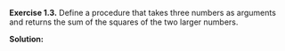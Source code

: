 **Exercise 1.3.**  Define a procedure that takes three numbers as arguments and returns the sum of the squares of the two larger numbers. 

**Solution:**

